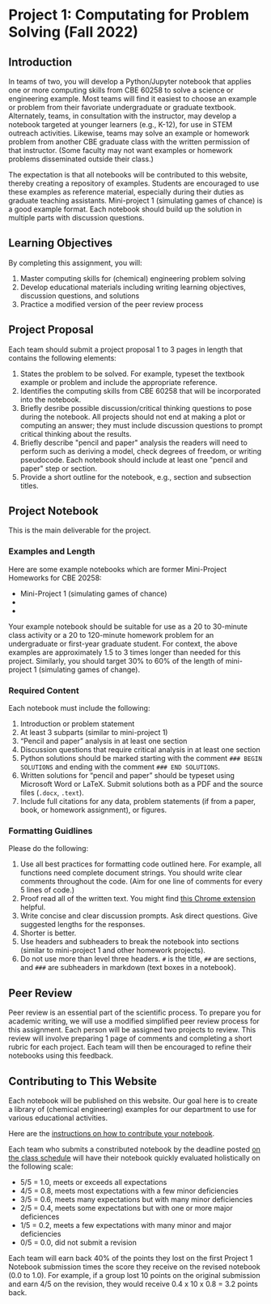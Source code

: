 # Project 1: Computating for Problem Solving (Fall 2022)

## Introduction

In teams of two, you will develop a Python/Jupyter notebook that applies one or more computing skills from CBE 60258 to solve a science or engineering example. Most teams will find it easiest to choose an example or problem from their favoriate undergraduate or graduate textbook. Alternately, teams, in consultation with the instructor, may develop a notebook targeted at younger learners (e.g., K-12), for use in STEM outreach activities. Likewise, teams may solve an example or homework problem from another CBE graduate class with the written permission of that instructor. (Some faculty may not want examples or homework problems disseminated outside their class.)

The expectation is that all notebooks will be contributed to this website, thereby creating a repository of examples. Students are encouraged to use these examples as reference material, especially during their duties as graduate teaching assistants. Mini-project 1 (simulating games of chance) is a good example format. Each notebook should build up the solution in multiple parts with discussion questions.

## Learning Objectives

By completing this assignment, you will:
1. Master computing skills for (chemical) engineering problem solving
2. Develop educational materials including writing learning objectives, discussion questions, and solutions
3. Practice a modified version of the peer review process

## Project Proposal

Each team should submit a project proposal 1 to 3 pages in length that contains the following elements:
1. States the problem to be solved. For example, typeset the textbook example or problem and include the appropriate reference.
2. Identifies the computing skills from CBE 60258 that will be incorporated into the notebook.
3. Briefly desribe possible discussion/critical thinking questions to pose during the notebook. All projects should not end at making a plot or computing an answer; they must include discussion questions to prompt critical thinking about the results.
4. Briefly describe "pencil and paper" analysis the readers will need to perform such as deriving a model, check degrees of freedom, or writing pseudocode. Each notebook should include at least one "pencil and paper" step or section.
5. Provide a short outline for the notebook, e.g., section and subsection titles.

## Project Notebook

This is the main deliverable for the project.

### Examples and Length

Here are some example notebooks which are former Mini-Project Homeworks for CBE 20258:
* Mini-Project 1 (simulating games of chance)
* [](../07/Application-Inertial-Navigation-Systems.ipynb)
* [](../15/Nonlinear-Case-Study-Adsorptive-Membranes.ipynb)

Your example notebook should be suitable for use as a 20 to 30-minute class activity or a 20 to 120-minute homework problem for an undergraduate or first-year graduate student. For context, the above examples are approximately 1.5 to 3 times longer than needed for this project. Similarly, you should target 30% to 60% of the length of mini-project 1 (simulating games of change).

### Required Content

Each notebook must include the following:
1. Introduction or problem statement
2. At least 3 subparts (similar to mini-project 1)
3. “Pencil and paper” analysis in at least one section
4. Discussion questions that require critical analysis in at least one section
5. Python solutions should be marked starting with the comment `### BEGIN SOLUTIONS` and ending with the comment `### END SOLUTIONS`.
6. Written solutions for “pencil and paper” should be typeset using Microsoft Word or LaTeX. Submit solutions both as a PDF and the source files (`.docx`, `.text`).
7. Include full citations for any data, problem statements (if from a paper, book, or homework assignment), or figures.

### Formatting Guidlines

Please do the following:
1. Use all best practices for formatting code outlined here. For example, all functions need complete document strings. You should write clear comments throughout the code. (Aim for one line of comments for every 5 lines of code.) 
2. Proof read all of the written text. You might find [this Chrome extension](https://chrome.google.com/webstore/detail/colab-spellcheck/ibnfomklkmoocmbmjlddagkippmndioc) helpful.
3. Write concise and clear discussion prompts. Ask direct questions. Give suggested lengths for the responses.
4. Shorter is better.
5. Use headers and subheaders to break the notebook into sections (similar to mini-project 1 and other homework projects).
6. Do not use more than level three headers. `#` is the title, `##` are sections, and `###` are subheaders in markdown (text boxes in a notebook).

## Peer Review

Peer review is an essential part of the scientific process. To prepare you for academic writing, we will use a modified simplified peer review process for this assignment. Each person will be assigned two projects to review. This review will involve preparing 1 page of comments and completing a short rubric for each project. Each team will then be encouraged to refine their notebooks using this feedback.

## Contributing to This Website

Each notebook will be published on this website. Our goal here is to create a library of (chemical engineering) examples for our department to use for various educational activities.

Here are the [instructions on how to contribute your notebook](../contrib/contribute.md).

Each team who submits a constributed notebook by the deadline posted [on the class schedule](../60258-organization/schedule.md) will have their notebook quickly evaluated holistically on the following scale:
* 5/5 = 1.0, meets or exceeds all expectations
* 4/5 = 0.8, meets most expectations with a few minor deficiencies
* 3/5 = 0.6, meets many expectations but with many minor deficiencies
* 2/5 = 0.4, meets some expectations but with one or more major deficiences
* 1/5 = 0.2, meets a few expectations with many minor and major deficiencies
* 0/5 = 0.0, did not submit a revision

Each team will earn back 40% of the points they lost on the first Project 1 Notebook submission times the score they receive on the revised notebook (0.0 to 1.0). For example, if a group lost 10 points on the original submission and earn 4/5 on the revision, they would receive 0.4 x 10 x 0.8 = 3.2 points back.